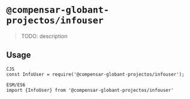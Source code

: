 # `@compensar-globant-projectos/infouser`

> TODO: description

## Usage

```
CJS
const InfoUser = require('@compensar-globant-projectos/infouser');

ESM/ES6
import {InfoUser} from '@compensar-globant-projectos/infouser'
```
